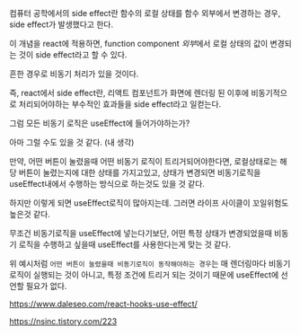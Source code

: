 컴퓨터 공학에서의 side effect란
함수의 로컬 상태를 함수 외부에서 변경하는 경우, side effect가 발생했다고 한다.

이 개념을 react에 적용하면, function component *외부*에서 로컬 상태의 값이 변경되는 것이 side effect라고 할 수 있다.

흔한 경우로 비동기 처리가 있을 것이다.

즉, react에서 side effect란, 리액트 컴포넌트가 화면에 렌더링 된 이후에 비동기적으로 처리되어야하는 부수적인 효과들을 side effect라고 일컫는다.

그럼 모든 비동기 로직은 useEffect에 들어가야하는가?

아마 그럴 수도 있을 것 같다. (내 생각)

만약, 어떤 버튼이 눌렸을때 어떤 비동기 로직이 트리거되어야한다면, 로컬상태로는 해당 버튼이 눌렸는지에 대한 상태를 가지고있고, 상태가 변경되면 비동기로직을 useEffect내에서 수행하는 방식으로 하는것도 있을 것 같다.

하지만 이렇게 되면 useEffect로직이 많아지는데. 그러면 라이프 사이클이 꼬일위험도 높은것 같다.

무조건 비동기로직을 useEffect에 넣는다기보단, 어떤 특정 상태가 변경되었을때 비동기 로직을 수행하고 싶을때 useEffect를 사용한다는게 맞는 것 같다.

위 예시처럼 `어떤 버튼이 눌렸을때 비동기로직이 동작해야하는 경우`는 매 렌더링마다 비동기 로직이 실행되는 것이 아니고, 특정 조건에 트리거 되는 것이기 때문에 useEffect에 선언할 필요가 없다.

https://www.daleseo.com/react-hooks-use-effect/

https://nsinc.tistory.com/223
